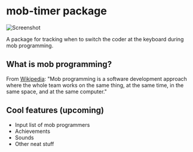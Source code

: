 # mob-timer package

![Screenshot](https://cloud.githubusercontent.com/assets/178951/18060346/9c4984fe-6dd2-11e6-9943-7bad2b1c2fff.png)

A package for tracking when to switch the coder at the keyboard during mob programming.

## What is mob programming?

From [Wikipedia](https://en.wikipedia.org/wiki/Mob_programming): "Mob programming is a software development approach where the whole team works on the same thing, at the same time, in the same space, and at the same computer."

## Cool features (upcoming)

* Input list of mob programmers
* Achievements
* Sounds
* Other neat stuff
